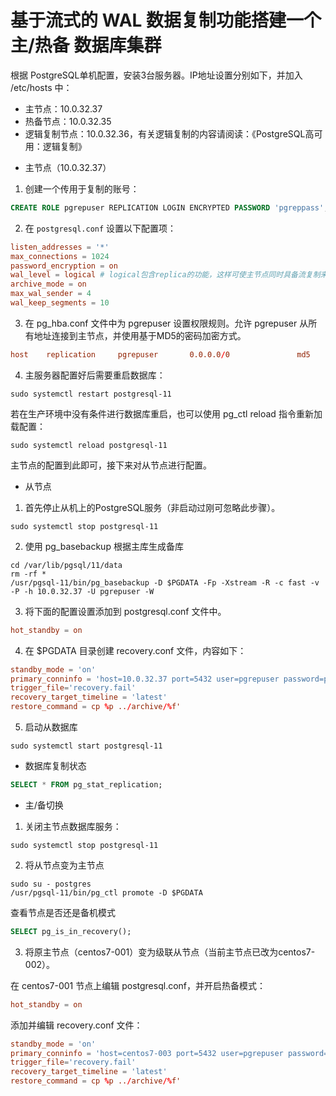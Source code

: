 # 基于流式的 WAL 数据复制功能搭建一个 主/热备 数据库集群

根据 PostgreSQL单机配置，安装3台服务器。IP地址设置分别如下，并加入 /etc/hosts 中：

- 主节点：10.0.32.37
- 热备节点：10.0.32.35
- 逻辑复制节点：10.0.32.36，有关逻辑复制的内容请阅读：《PostgreSQL高可用：逻辑复制》

* 主节点（10.0.32.37）
1. 创建一个传用于复制的账号：

```sql
CREATE ROLE pgrepuser REPLICATION LOGIN ENCRYPTED PASSWORD 'pgreppass';
```

2. 在 `postgresql.conf` 设置以下配置项：
```conf
listen_addresses = '*'
max_connections = 1024
password_encryption = on
wal_level = logical # logical包含replica的功能，这样可使主节点同时具备流复制来源和逻辑复制发布者
archive_mode = on
max_wal_sender = 4
wal_keep_segments = 10
```

3. 在 pg_hba.conf 文件中为 pgrepuser 设置权限规则。允许 pgrepuser 从所有地址连接到主节点，并使用基于MD5的密码加密方式。

```conf
host    replication     pgrepuser       0.0.0.0/0               md5
```

4. 主服务器配置好后需要重启数据库：

```shell
sudo systemctl restart postgresql-11
```
若在生产环境中没有条件进行数据库重启，也可以使用 pg_ctl reload 指令重新加载配置：

```shell
sudo systemctl reload postgresql-11
```
主节点的配置到此即可，接下来对从节点进行配置。

* 从节点
1. 首先停止从机上的PostgreSQL服务（非启动过刚可忽略此步骤）。
```shell
sudo systemctl stop postgresql-11
```

2. 使用 pg_basebackup 根据主库生成备库
```shell
cd /var/lib/pgsql/11/data
rm -rf *
/usr/pgsql-11/bin/pg_basebackup -D $PGDATA -Fp -Xstream -R -c fast -v -P -h 10.0.32.37 -U pgrepuser -W
```
3. 将下面的配置设置添加到 postgresql.conf 文件中。
```conf
hot_standby = on
```
4. 在 $PGDATA 目录创建 recovery.conf 文件，内容如下：
```conf
standby_mode = 'on'
primary_conninfo = 'host=10.0.32.37 port=5432 user=pgrepuser password=pgreppass application_name=replica1'
trigger_file='recovery.fail'
recovery_target_timeline = 'latest'
restore_command = cp %p ../archive/%f'
```

5. 启动从数据库
```shell
sudo systemctl start postgresql-11
```

* 数据库复制状态

```sql
SELECT * FROM pg_stat_replication;
```

* 主/备切换
1. 关闭主节点数据库服务：

```shell
sudo systemctl stop postgresql-11
```
2. 将从节点变为主节点
```shell
sudo su - postgres
/usr/pgsql-11/bin/pg_ctl promote -D $PGDATA
```

查看节点是否还是备机模式

```sql
SELECT pg_is_in_recovery();
```

3. 将原主节点（centos7-001）变为级联从节点（当前主节点已改为centos7-002）。

在 centos7-001 节点上编辑 postgresql.conf，并开启热备模式：
```conf
hot_standby = on
```

添加并编辑 recovery.conf 文件：

```conf
standby_mode = 'on'
primary_conninfo = 'host=centos7-003 port=5432 user=pgrepuser password=pgreppass application_name=replic1'
trigger_file='recovery.fail'
recovery_target_timeline = 'latest'
restore_command = cp %p ../archive/%f'
```
